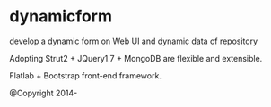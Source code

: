dynamicform
===========

develop a dynamic form on Web UI and dynamic data of repository

Adopting Strut2 + JQuery1.7 + MongoDB are flexible and extensible.

Flatlab + Bootstrap front-end framework.

@Copyright 2014-
